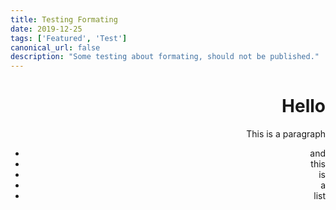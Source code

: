 ```yaml
---
title: Testing Formating
date: 2019-12-25
tags: ['Featured', 'Test']
canonical_url: false
description: "Some testing about formating, should not be published."
---
```


<div style="text-align: right">

# Hello

This is a paragraph

* and
* this
* is
* a
* list

</div>